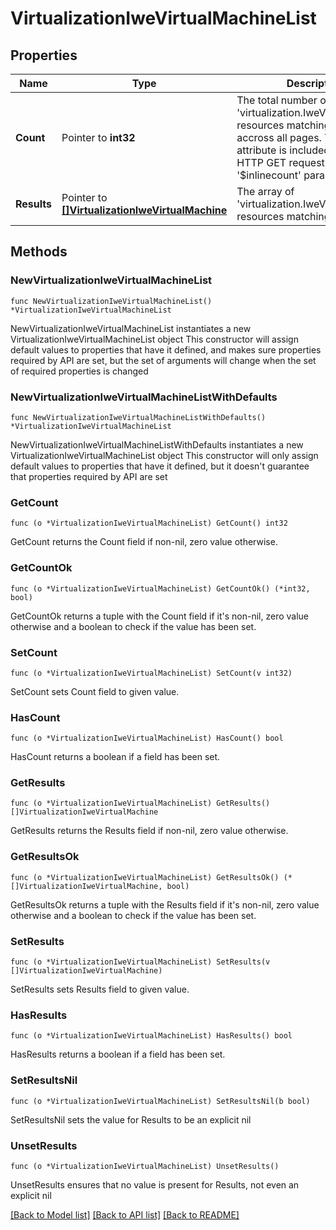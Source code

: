 # VirtualizationIweVirtualMachineList

## Properties

Name | Type | Description | Notes
------------ | ------------- | ------------- | -------------
**Count** | Pointer to **int32** | The total number of &#39;virtualization.IweVirtualMachine&#39; resources matching the request, accross all pages. The &#39;Count&#39; attribute is included when the HTTP GET request includes the &#39;$inlinecount&#39; parameter. | [optional] 
**Results** | Pointer to [**[]VirtualizationIweVirtualMachine**](VirtualizationIweVirtualMachine.md) | The array of &#39;virtualization.IweVirtualMachine&#39; resources matching the request. | [optional] 

## Methods

### NewVirtualizationIweVirtualMachineList

`func NewVirtualizationIweVirtualMachineList() *VirtualizationIweVirtualMachineList`

NewVirtualizationIweVirtualMachineList instantiates a new VirtualizationIweVirtualMachineList object
This constructor will assign default values to properties that have it defined,
and makes sure properties required by API are set, but the set of arguments
will change when the set of required properties is changed

### NewVirtualizationIweVirtualMachineListWithDefaults

`func NewVirtualizationIweVirtualMachineListWithDefaults() *VirtualizationIweVirtualMachineList`

NewVirtualizationIweVirtualMachineListWithDefaults instantiates a new VirtualizationIweVirtualMachineList object
This constructor will only assign default values to properties that have it defined,
but it doesn't guarantee that properties required by API are set

### GetCount

`func (o *VirtualizationIweVirtualMachineList) GetCount() int32`

GetCount returns the Count field if non-nil, zero value otherwise.

### GetCountOk

`func (o *VirtualizationIweVirtualMachineList) GetCountOk() (*int32, bool)`

GetCountOk returns a tuple with the Count field if it's non-nil, zero value otherwise
and a boolean to check if the value has been set.

### SetCount

`func (o *VirtualizationIweVirtualMachineList) SetCount(v int32)`

SetCount sets Count field to given value.

### HasCount

`func (o *VirtualizationIweVirtualMachineList) HasCount() bool`

HasCount returns a boolean if a field has been set.

### GetResults

`func (o *VirtualizationIweVirtualMachineList) GetResults() []VirtualizationIweVirtualMachine`

GetResults returns the Results field if non-nil, zero value otherwise.

### GetResultsOk

`func (o *VirtualizationIweVirtualMachineList) GetResultsOk() (*[]VirtualizationIweVirtualMachine, bool)`

GetResultsOk returns a tuple with the Results field if it's non-nil, zero value otherwise
and a boolean to check if the value has been set.

### SetResults

`func (o *VirtualizationIweVirtualMachineList) SetResults(v []VirtualizationIweVirtualMachine)`

SetResults sets Results field to given value.

### HasResults

`func (o *VirtualizationIweVirtualMachineList) HasResults() bool`

HasResults returns a boolean if a field has been set.

### SetResultsNil

`func (o *VirtualizationIweVirtualMachineList) SetResultsNil(b bool)`

 SetResultsNil sets the value for Results to be an explicit nil

### UnsetResults
`func (o *VirtualizationIweVirtualMachineList) UnsetResults()`

UnsetResults ensures that no value is present for Results, not even an explicit nil

[[Back to Model list]](../README.md#documentation-for-models) [[Back to API list]](../README.md#documentation-for-api-endpoints) [[Back to README]](../README.md)


